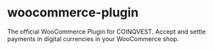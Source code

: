 # woocommerce-plugin
The official WooCommerce Plugin for COINQVEST. Accept and settle payments in digital currencies in your WooCommerce shop.
